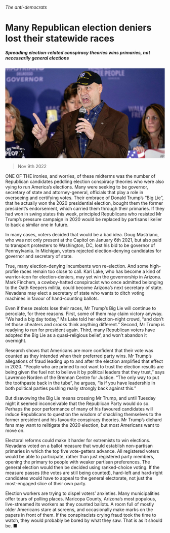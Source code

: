 ###### The anti-democrats

# Many Republican election deniers lost their statewide races 

##### Spreading election-related conspiracy theories wins primaries, not necessarily general elections 

![image](images/20221112_USP513.jpg) 

> Nov 9th 2022 


ONE OF THE ironies, and worries, of these midterms was the number of Republican candidates peddling election conspiracy theories who were also vying to run America’s elections. Many were seeking to be governor, secretary of state and attorney-general, officials that play a role in overseeing and certifying votes. Their embrace of Donald Trump’s “Big Lie”, that he actually won the 2020 presidential election, bought them the former president’s endorsement, which carried them through their primaries. If they had won in swing states this week, principled Republicans who resisted Mr Trump’s pressure campaign in 2020 would be replaced by partisans likelier to back a similar one in future. 

In many cases, voters decided that would be a bad idea. Doug Mastriano, who was not only present at the Capitol on January 6th 2021, but also paid to transport protesters to Washington, DC, lost his bid to be governor of Pennsylvania. In Michigan, voters rejected election-denying candidates for governor and secretary of state. 

True, many election-denying incumbents won re-election. And some high-profile races remain too close to call. Kari Lake, who has become a kind of warrior-icon for election-deniers, may yet win the governorship in Arizona. Mark Finchem, a cowboy-hatted conspiracist who once admitted belonging to the Oath Keepers militia, could become Arizona’s next secretary of state. Nevadans may elect a secretary of state who wants to ditch voting machines in favour of hand-counting ballots. 

Even if these zealots lose their races, Mr Trump’s Big Lie will continue to percolate, for three reasons. First, some of them may claim victory anyway. “We had a big day today,” Ms Lake told her election-night crowd, “and don’t let those cheaters and crooks think anything different.” Second, Mr Trump is readying to run for president again. Third, many Republican voters have adopted the Big Lie as a quasi-religious belief, and won’t abandon it overnight. 

Research shows that Americans are more confident that their vote was counted as they intended when their preferred party wins. Mr Trump’s allegations of fraud leading up to and after the election amplified that effect in 2020. “People who are primed to not want to trust the election results are being given the fuel not to believe it by political leaders that they trust,” says Lawrence Norden of the Brennan Centre for Justice. “The only way to put the toothpaste back in the tube”, he argues, “is if you have leadership in both political parties pushing really strongly back against this.”

But disavowing the Big Lie means crossing Mr Trump, and until Tuesday night it seemed inconceivable that the Republican Party would do so. Perhaps the poor performance of many of his favoured candidates will induce Republicans to question the wisdom of shackling themselves to the former president and his favourite conspiracy theories. Mr Trump’s diehard fans may want to relitigate the 2020 election, but most Americans want to move on. 

Electoral reforms could make it harder for extremists to win elections. Nevadans voted on a ballot measure that would establish non-partisan primaries in which the top five vote-getters advance. All registered voters would be able to participate, rather than just registered party members, opening the primary to people with weaker partisan preferences. The general election would then be decided using ranked-choice voting. If the measure passes (the votes are still being counted), hard-left and hard-right candidates would have to appeal to the general electorate, not just the most-engaged slice of their own party. 

Election workers are trying to dispel voters’ anxieties. Many municipalities offer tours of polling places. Maricopa County, Arizona’s most populous, live-streamed its workers as they counted ballots. A room full of mostly older Americans stare at screens, and occasionally make marks on the papers in front of them. If the conspiracists crying fraud took the time to watch, they would probably be bored by what they saw. That is as it should be. ■


